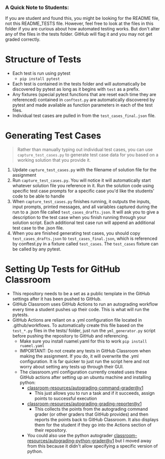 ### A Quick Note to Students:
If you are student and found this, you might be looking for the README file, not this README_TESTS file. However, feel free to look at the files in this folder if you are curious about how automated testing works. But don't alter any of the files in the tests folder. GitHub will flag it and you may not get graded correctly.

# Structure of Tests
- Each test is run using pytest
    - `pip install pytest`
- Each test is contained in the tests folder and will automatically be discovered by pytest as long as it begins with `test` as a prefix.
- Any fixtures (special pytest functions that are reset each time they are referenced) contained in `conftest.py` are automatically discovered by pytest and made available as function parameters in each of the test files.
- Individual test cases are pulled in from the `test_cases_final.json` file.

# Generating Test Cases
> Rather than manually typing out individual test cases, you can use `capture_test_cases.py` to generate test case data for you based on a working solution that you provide it.
1.  Update `capture_test_cases.py` with the filename of solution file for the assignment
2. Run `capture_test_cases.py`. You will notice it will automatically start whatever solution file you reference in it. Run the solution code using specific test case prompts for a specific case you'd like the students' code to be able to handle
3. When `capture_test_cases.py` finishes running, it outputs the inputs, input prompts, printed messages, and all variables captured during the run to a .json file called `test_cases_drafts.json`. It will ask you to give a description to the test case when you finish running through your solution script. Each additional test case run will append an additional test case to the .json file.
4. When you are finished generating test cases, you should copy `test_cases_drafts.json` to `test_cases_final.json`, which is referenced by conftest.py in a fixture called `test_cases`. The `test_cases` fixture can be called by any pytest.

# Setting Up Tests for GitHub Classroom
- This repository needs to be a set as a public template in the GitHub settings after it has been pushed to GitHub.
- GitHub Classroom uses GitHub Actions to run an autograding workflow every time a student pushes up their code. This is what will run the pytests.
- GitHub Actions are reliant on a .yml configuration file located in .github/workflows. To automatically create this file based on the `test_*.py` files in the tests/ folder, just run the `yml_generator.py` script before pushing the repository to GitHub and referencing.
    - Make sure you install ruamel.yaml for this to work `pip install ruamel.yaml`
    - IMPORTANT: Do not create any tests in GitHub Classroom when making the assignment. If you do, it will overwrite the .yml configuration. It is far quicker to just run the script here and not worry about setting any tests up through their GUI.
    - The classroom.yml configuration currently created uses these GitHub actions after setting up an ubuntu machine and installing python:
        - [classroom-resources/autograding-command-grader@v1](https://github.com/classroom-resources/autograding-command-grader)
            - This just allows you to run a task and if it succeeds, assign points to successful execution
        - [classroom-resources/autograding-grading-reporter@v1](https://github.com/classroom-resources/autograding-grading-reporter)
            - This collects the points from the autograding command grader (or other graders that GitHub provides) and then reports the points back to GitHub Classroom. It also displays them for the student if they go into the Actions section of their repository.
        - You could also use the python autograder [classroom-resources/autograding-python-grader@v1](https://github.com/classroom-resources/autograding-python-grader) but I moved away from this because it didn't allow specifying a specific version of python. 



